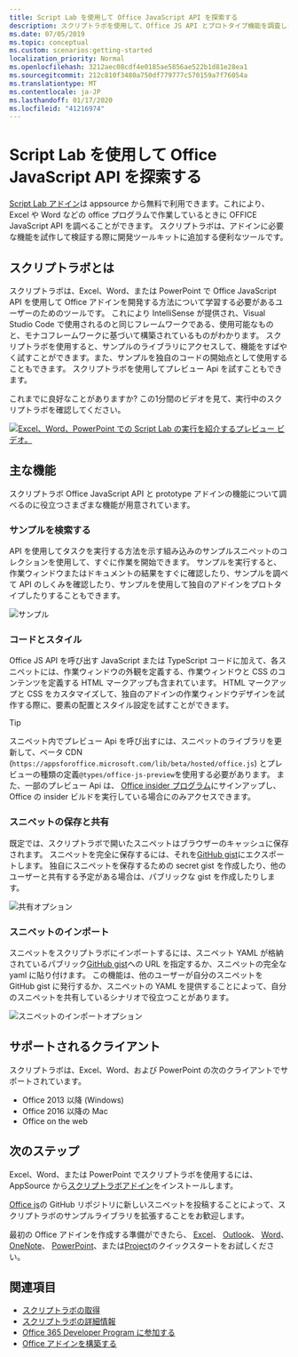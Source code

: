 ```yaml
---
title: Script Lab を使用して Office JavaScript API を探索する
description: スクリプトラボを使用して、Office JS API とプロトタイプ機能を調査します。
ms.date: 07/05/2019
ms.topic: conceptual
ms.custom: scenarios:getting-started
localization_priority: Normal
ms.openlocfilehash: 3212aec08cdf4e0185ae5856ae522b1d81e28ea1
ms.sourcegitcommit: 212c810f3480a750df779777c570159a7f76054a
ms.translationtype: MT
ms.contentlocale: ja-JP
ms.lasthandoff: 01/17/2020
ms.locfileid: "41216974"
---
```

# <a name="explore-office-javascript-api-using-script-lab"></a>Script Lab を使用して Office JavaScript API を探索する

[Script Lab アドイン](https://appsource.microsoft.com/product/office/WA104380862)は appsource から無料で利用できます。これにより、Excel や Word などの office プログラムで作業しているときに OFFICE JavaScript API を調べることができます。 スクリプトラボは、アドインに必要な機能を試作して検証する際に開発ツールキットに追加する便利なツールです。

## <a name="what-is-script-lab"></a>スクリプトラボとは

スクリプトラボは、Excel、Word、または PowerPoint で Office JavaScript API を使用して Office アドインを開発する方法について学習する必要があるユーザーのためのツールです。 これにより IntelliSense が提供され、Visual Studio Code で使用されるのと同じフレームワークである、使用可能なものと、モナコフレームワークに基づいて構築されているものがわかります。 スクリプトラボを使用すると、サンプルのライブラリにアクセスして、機能をすばやく試すことができます。また、サンプルを独自のコードの開始点として使用することもできます。 スクリプトラボを使用してプレビュー Api を試すこともできます。

これまでに良好なことがありますか? この1分間のビデオを見て、実行中のスクリプトラボを確認してください。

[![Excel、Word、PowerPoint での Script Lab の実行を紹介するプレビュー ビデオ。](../images/screenshot-wide-youtube.png 'Script Lab のプレビュー ビデオ')](https://aka.ms/scriptlabvideo)

## <a name="key-features"></a>主な機能

スクリプトラボ Office JavaScript API と prototype アドインの機能について調べるのに役立つさまざまな機能が用意されています。

### <a name="explore-samples"></a>サンプルを検索する

API を使用してタスクを実行する方法を示す組み込みのサンプルスニペットのコレクションを使用して、すぐに作業を開始できます。 サンプルを実行すると、作業ウィンドウまたはドキュメントの結果をすぐに確認したり、サンプルを調べて API のしくみを確認したり、サンプルを使用して独自のアドインをプロトタイプしたりすることもできます。

![サンプル](../images/script-lab-samples.jpg)

### <a name="code-and-style"></a>コードとスタイル

Office JS API を呼び出す JavaScript または TypeScript コードに加えて、各スニペットには、作業ウィンドウの外観を定義する、作業ウィンドウと CSS のコンテンツを定義する HTML マークアップも含まれています。 HTML マークアップと CSS をカスタマイズして、独自のアドインの作業ウィンドウデザインを試作する際に、要素の配置とスタイル設定を試すことができます。

> [!TIP]
> スニペット内でプレビュー Api を呼び出すには、スニペットのライブラリを更新して、ベータ CDN (`https://appsforoffice.microsoft.com/lib/beta/hosted/office.js`) とプレビューの種類の定義`@types/office-js-preview`を使用する必要があります。 また、一部のプレビュー Api は、 [Office insider プログラム](https://products.office.com/office-insider)にサインアップし、Office の insider ビルドを実行している場合にのみアクセスできます。

### <a name="save-and-share-snippets"></a>スニペットの保存と共有

既定では、スクリプトラボで開いたスニペットはブラウザーのキャッシュに保存されます。 スニペットを完全に保存するには、それを[GitHub gist](https://gist.github.com)にエクスポートします。 独自にスニペットを保存するための secret gist を作成したり、他のユーザーと共有する予定がある場合は、パブリックな gist を作成したりします。

![共有オプション](../images/script-lab-share.jpg)

### <a name="import-snippets"></a>スニペットのインポート

スニペットをスクリプトラボにインポートするには、スニペット YAML が格納されているパブリック[GitHub gist](https://gist.github.com)への URL を指定するか、スニペットの完全な yaml に貼り付けます。 この機能は、他のユーザーが自分のスニペットを GitHub gist に発行するか、スニペットの YAML を提供することによって、自分のスニペットを共有しているシナリオで役立つことがあります。

![スニペットのインポートオプション](../images/script-lab-import-snippet.jpg)

## <a name="supported-clients"></a>サポートされるクライアント

スクリプトラボは、Excel、Word、および PowerPoint の次のクライアントでサポートされています。

- Office 2013 以降 (Windows)
- Office 2016 以降の Mac
- Office on the web

## <a name="next-steps"></a>次のステップ

Excel、Word、または PowerPoint でスクリプトラボを使用するには、AppSource から[スクリプトラボアドイン](https://appsource.microsoft.com/product/office/WA104380862)をインストールします。 

[Office js](https://github.com/OfficeDev/office-js-snippets#office-js-snippets)の GitHub リポジトリに新しいスニペットを投稿することによって、スクリプトラボのサンプルライブラリを拡張することをお歓迎します。

最初の Office アドインを作成する準備ができたら、 [Excel](../quickstarts/excel-quickstart-jquery.md)、 [Outlook](/outlook/add-ins/quick-start?context=office/dev/add-ins/context)、 [Word](../quickstarts/word-quickstart.md)、 [OneNote](../quickstarts/onenote-quickstart.md)、 [PowerPoint](../quickstarts/powerpoint-quickstart.md)、または[Project](../quickstarts/project-quickstart.md)のクイックスタートをお試しください。

## <a name="see-also"></a>関連項目

- [スクリプトラボの取得](https://appsource.microsoft.com/product/office/WA104380862)
- [スクリプトラボの詳細情報](https://github.com/OfficeDev/script-lab#script-lab-a-microsoft-garage-project)
- [Office 365 Developer Program に参加する](https://developer.microsoft.com/office/dev-program)
- [Office アドインを構築する](../overview/office-add-ins-fundamentals.md)
